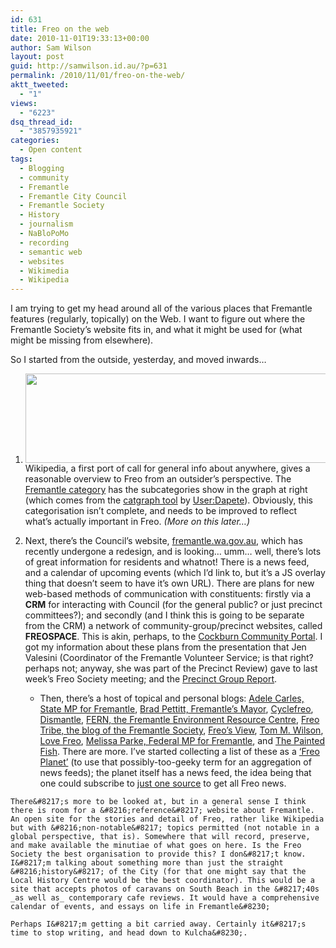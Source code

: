 ```yaml
---
id: 631
title: Freo on the web
date: 2010-11-01T19:33:13+00:00
author: Sam Wilson
layout: post
guid: http://samwilson.id.au/?p=631
permalink: /2010/11/01/freo-on-the-web/
aktt_tweeted:
  - "1"
views:
  - "6223"
dsq_thread_id:
  - "3857935921"
categories:
  - Open content
tags:
  - Blogging
  - community
  - Fremantle
  - Fremantle City Council
  - Fremantle Society
  - History
  - journalism
  - NaBloPoMo
  - recording
  - semantic web
  - websites
  - Wikimedia
  - Wikipedia
---
```

I am trying to get my head around all of the various places that Fremantle features (regularly, topically) on the Web. I want to figure out where the Fremantle Society&#8217;s website fits in, and what it might be used for (what might be missing from elsewhere).

So I started from the outside, yesterday, and moved inwards&#8230;

  1. [<img src="http://samwilson.id.au/wp-content/uploads/2010/11/graph-500x143.png" alt="" title="graph" width="500" height="143" class="alignright size-medium wp-image-633" srcset="https://samwilson.id.au/wp-content/uploads/2010/11/graph-500x143.png 500w, https://samwilson.id.au/wp-content/uploads/2010/11/graph-150x43.png 150w, https://samwilson.id.au/wp-content/uploads/2010/11/graph-1024x294.png 1024w, https://samwilson.id.au/wp-content/uploads/2010/11/graph.png 1205w" sizes="(max-width: 500px) 100vw, 500px" />](http://samwilson.id.au/wp-content/uploads/2010/11/graph.png)Wikipedia, a first port of call for general info about anywhere, gives a reasonable overview to Freo from an outsider&#8217;s perspective. The [Fremantle category](http://en.wikipedia.org/wiki/Category:Fremantle) has the subcategories show in the graph at right (which comes from the [catgraph tool](http://toolserver.org/~dapete/catgraph/) by [User:Dapete](http://en.wikipedia.org/wiki/User:Dapete)). Obviously, this categorisation isn&#8217;t complete, and needs to be improved to reflect what&#8217;s actually important in Freo. _(More on this later&#8230;)_

  2. Next, there&#8217;s the Council&#8217;s website, [fremantle.wa.gov.au](http://www.fremantle.wa.gov.au), which has recently undergone a redesign, and is looking&#8230; umm&#8230; well, there&#8217;s lots of great information for residents and whatnot! There is a news feed, and a calendar of upcoming events (which I&#8217;d link to, but it&#8217;s a JS overlay thing that doesn&#8217;t seem to have it&#8217;s own URL). There are plans for new web-based methods of communication with constituents: firstly via a **CRM** for interacting with Council (for the general public? or just precinct committees?); and secondly (and I think this is going to be separate from the CRM) a network of community-group/precinct websites, called **FREOSPACE**. This is akin, perhaps, to the [Cockburn Community Portal](http://cockburncommunity.asn.au/). 
    I got my information about these plans from the presentation that Jen Valesini (Coordinator of the Fremantle Volunteer Service; is that right? perhaps not; anyway, she was part of the Precinct Review) gave to last week&#8217;s Freo Society meeting; and the [Precinct Group Report](http://samwilson.id.au/wp-content/uploads/2010/11/Precinct_Group_Report.pdf).</li> 
    
      * Then, there&#8217;s a host of topical and personal blogs: [Adele Carles, State MP for Fremantle](http://adelecarles.wordpress.com "Adele Carles's Blog"), [Brad Pettitt, Fremantle&#8217;s Mayor](http://cofremantle.wordpress.com "City of Fremantle Mayor Brad Pettitt's Blog"), [Cyclefreo](http://www.cyclefreo.com "Cyclefreo"), [Dismantle](http://dismantle.org.au "dismantle.org.au"), [FERN, the Fremantle Environment Resource Centre](http://fern.org.au "Fremantle Environmental Resource Network"), [Freo Tribe, the blog of the Fremantle Society](http://fremantlesociety.org.au/blog "Freo Tribe"), [Freo&#8217;s View](http://freoview.wordpress.com "Freo's View"), [Tom M. Wilson](http://tmwilson.org), [Love Freo](http://lovefreo.wordpress.com "Love Freo"), [Melissa Parke, Federal MP for Fremantle](http://www.melissaparke.com.au "Melissa Parke MP for Fremantle"), and [The Painted Fish](http://thepaintedfish.com.au "The Painted Fish"). There are more. I&#8217;ve started collecting a list of these as a [&#8216;Freo Planet&#8217;](http://fremantlesociety.org.au/planet/) (to use that possibly-too-geeky term for an aggregation of news feeds); the planet itself has a news feed, the idea being that one could subscribe to [just one source](http://fremantlesociety.org.au/planet/atom.xml) to get all Freo news. </ol> 
    
    There&#8217;s more to be looked at, but in a general sense I think there is room for a &#8216;reference&#8217; website about Fremantle. An open site for the stories and detail of Freo, rather like Wikipedia but with &#8216;non-notable&#8217; topics permitted (not notable in a global perspective, that is). Somewhere that will record, preserve, and make available the minutiae of what goes on here. Is the Freo Society the best organisation to provide this? I don&#8217;t know. I&#8217;m talking about something more than just the straight &#8216;history&#8217; of the City (for that one might say that the Local History Centre would be the best coordinator). This would be a site that accepts photos of caravans on South Beach in the &#8217;40s _as well as_ contemporary cafe reviews. It would have a comprehensive calendar of events, and essays on life in Fremantle&#8230;
    
    Perhaps I&#8217;m getting a bit carried away. Certainly it&#8217;s time to stop writing, and head down to Kulcha&#8230;.